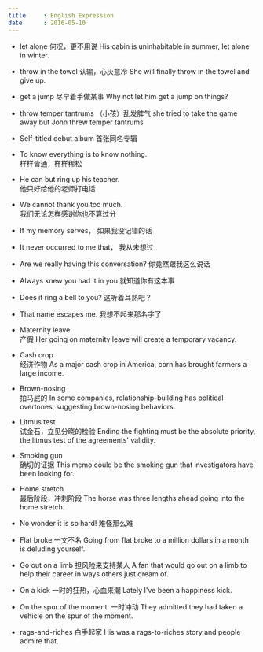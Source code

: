 ```yaml
---
title     : English Expression
date      : 2016-05-10
---
```


- let alone
  何况，更不用说
  His cabin is uninhabitable in summer, let alone in winter.

- throw in the towel
  认输，心灰意冷
  She will finally throw in the towel and give up.

- get a jump
  尽早着手做某事
  Why not let him get a jump on things?

- throw temper tantrums
 （小孩）乱发脾气
  she tried to take the game away but John threw temper tantrums

- Self-titled debut album
  首张同名专辑

- To know everything is to know nothing.  
  样样皆通，样样稀松

- He can but ring up his teacher.  
  他只好给他的老师打电话

- We cannot thank you too much.  
  我们无论怎样感谢你也不算过分

- If my memory serves，
  如果我没记错的话

- It never occurred to me that，
  我从未想过

- Are we really having this conversation?
  你竟然跟我这么说话

- Always knew you had it in you
  就知道你有这本事

- Does it ring a bell to you?
  这听着耳熟吧？

- That name escapes me.
  我想不起来那名字了

- Maternity leave  
  产假
  Her going on maternity leave will create a temporary vacancy.

- Cash crop  
  经济作物
  As a major cash crop in America, corn has brought farmers a large income.

- Brown-nosing  
  拍马屁的
  In some companies, relationship-building has political overtones, suggesting brown-nosing behaviors.

- Litmus test  
  试金石，立见分晓的检验
  Ending the fighting must be the absolute priority, the litmus test of the agreements' validity.

- Smoking gun  
  确切的证据
  This memo could be the smoking gun that investigators have been looking for.

- Home stretch  
  最后阶段，冲刺阶段
  The horse was three lengths ahead going into the home stretch.

- No wonder it is so hard!
  难怪那么难

- Flat broke
  一文不名
  Going from flat broke to a million dollars in a month is deluding yourself.

- Go out on a limb
  担风险来支持某人
  A fan that would go out on a limb to help their career in ways others just dream of.

- On a kick
  一时的狂热，心血来潮
  Lately I've been a happiness kick.

- On the spur of the moment.
  一时冲动
  They admitted they had taken a vehicle on the spur of the moment.

- rags-and-riches
  白手起家
  His was a rags-to-riches story and people admire that.

